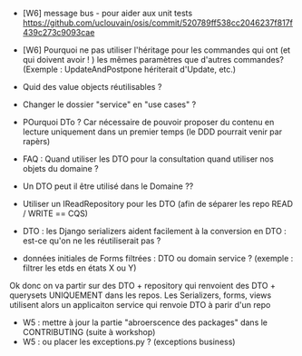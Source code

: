 - [W6] message bus - pour aider aux unit tests https://github.com/uclouvain/osis/commit/520789ff538cc2046237f817f439c273c9093cae


- [W6] Pourquoi ne pas utiliser l'héritage pour les commandes qui ont (et qui doivent avoir ! ) les mêmes paramètres que d'autres commandes? (Exemple : UpdateAndPostpone hériterait d'Update, etc.)

- Quid des value objects réutilisables ? 

- Changer le dossier "service" en "use cases" ?

- POurquoi DTo ? Car nécessaire de pouvoir proposer du contenu en lecture uniquement dans un premier temps (le DDD pourrait venir par rapèrs)
- FAQ : Quand utiliser les DTO pour la consultation quand utiliser nos objets du domaine ?
- Un DTO peut il être utilisé dans le Domaine ??
- Utiliser un IReadRepository pour les DTO (afin de séparer les repo READ / WRITE == CQS)
- DTO : les Django serializers aident facilement à la conversion en DTO : est-ce qu'on ne les réutiliserait pas ?
- données initiales de Forms filtrées : DTO ou domain service ? (exemple : filtrer les etds en états X ou Y)

Ok donc on va partir sur des DTO + repository qui renvoient des DTO + querysets UNIQUEMENT dans les repos. 
Les Serializers, forms, views utilisent alors un applicaiton service qui renvoie DTO à parir d'un repo 

- W5 : mettre à jour la partie "abroerscence des packages" dans le CONTRIBUTING (suite à workshop)
- W5 : ou placer les exceptions.py ? (exceptions business)
